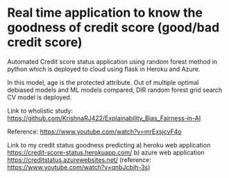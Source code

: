 # Real time application to know the goodness of credit score (good/bad credit score)

Automated Credit score status application using random forest method in python which is deployed to cloud using flask in Heroku and Azure.

In this model, age is the protected attribute. Out of multiple optimal debiased models and ML models compared, DIR random forest grid search CV model is deployed.

Link to wholistic study: https://github.com/KrishnaRJ422/Explainability_Bias_Fairness-in-AI

Reference: https://www.youtube.com/watch?v=mrExsjcvF4o

Link to my credit status goodness predicting a) heroku web application https://credit-score-status.herokuapp.com/
                                             b) azure web application https://creditstatus.azurewebsites.net/  (reference: https://www.youtube.com/watch?v=qnbJcbjh-3s)
